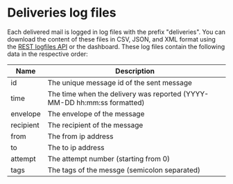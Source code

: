 # Deliveries log files

Each delivered mail is logged in log files with the prefix "deliveries".
You can download the content of these files in CSV, JSON, and XML format
using the [REST logfiles API](rest-logfiles) or the dashboard. These log
files contain the following data in the respective order:

| Name      | Description                                                             |
| --------- | ----------------------------------------------------------------------- |
| id        | The unique message id of the sent message                               |
| time      | The time when the delivery was reported (YYYY-MM-DD hh:mm:ss formatted) |
| envelope  | The envelope of the message                                             |
| recipient | The recipient of the message                                            |
| from      | The from ip address                                                     |
| to        | The to ip address                                                       |
| attempt   | The attempt number (starting from 0)                                    |
| tags      | The tags of the messge (semicolon separated)                            |
